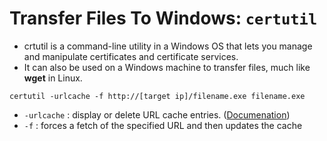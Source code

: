 # Transfer Files To Windows: `certutil`
- crtutil is a command-line utility in a Windows OS that lets you manage and manipulate certificates and certificate services.
- It can also be used on a Windows machine to transfer files, much like **wget** in Linux.
```
certutil -urlcache -f http://[target ip]/filename.exe filename.exe
```
- `-urlcache` : display or delete URL cache entries. ([Documenation](https://learn.microsoft.com/en-us/windows-server/administration/windows-commands/certutil#-urlcache))
- `-f` : forces a fetch of the specified URL and then updates the cache
